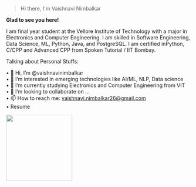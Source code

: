 > Hi there, I'm Vaishnavi Nimbalkar


<b>Glad to see you here!</b>

I am final year student at the Vellore Institute of Technology with a major in Electronics and Computer Engineering. I am skilled in Software Engineering, Data Science, ML, Python, Java, and PostgreSQL. I am certified inPython, C/CPP and Advanced CPP from Spoken Tutorial / IIT Bombay.

Talking about Personal Stuffs:

•	👋 Hi, I’m @vaishnavinimbalkar <BR>
•	👀 I’m interested in emerging technologies like AI/ML, NLP, Data science <BR>
•	🌱 I’m currently studying Electronics and Computer Engineering from VIT <BR>
•	💞️ I’m looking to collaborate on ... <BR>
•	📫 How to reach me: vaishnavi.nimbalkar26@gmail.com <BR>
•	Resume <BR>


<!---
vaishnavinimbalkar/vaishnavinimbalkar is a ✨ special ✨ repository because its `README.md` (this file) appears on your GitHub profile.
You can click the Preview link to take a look at your changes.
--->

<img height="180em" src="https://github-readme-stats.vercel.app/api?username=vaishnavinimbalkar&show_icons=true&hide_border=true&&count_private=true&include_all_commits=true" />
